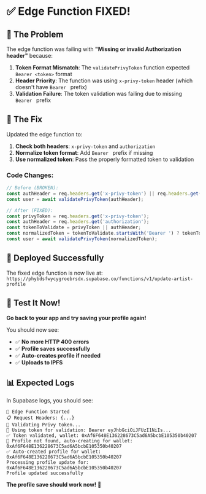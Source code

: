 # ✅ Edge Function FIXED!

## 🎯 The Problem
The edge function was failing with **"Missing or invalid Authorization header"** because:

1. **Token Format Mismatch**: The `validatePrivyToken` function expected `Bearer <token>` format
2. **Header Priority**: The function was using `x-privy-token` header (which doesn't have `Bearer ` prefix)
3. **Validation Failure**: The token validation was failing due to missing `Bearer ` prefix

## 🔧 The Fix
Updated the edge function to:

1. **Check both headers**: `x-privy-token` and `authorization`
2. **Normalize token format**: Add `Bearer ` prefix if missing
3. **Use normalized token**: Pass the properly formatted token to validation

### Code Changes:
```typescript
// Before (BROKEN):
const authHeader = req.headers.get('x-privy-token') || req.headers.get('authorization');
const user = await validatePrivyToken(authHeader);

// After (FIXED):
const privyToken = req.headers.get('x-privy-token');
const authHeader = req.headers.get('authorization');
const tokenToValidate = privyToken || authHeader;
const normalizedToken = tokenToValidate.startsWith('Bearer ') ? tokenToValidate : `Bearer ${tokenToValidate}`;
const user = await validatePrivyToken(normalizedToken);
```

## 🚀 Deployed Successfully
The fixed edge function is now live at:
`https://phybdsfwycygroebrsdx.supabase.co/functions/v1/update-artist-profile`

## 🧪 Test It Now!

**Go back to your app and try saving your profile again!** 

You should now see:
- ✅ **No more HTTP 400 errors**
- ✅ **Profile saves successfully**
- ✅ **Auto-creates profile if needed**
- ✅ **Uploads to IPFS**

## 📊 Expected Logs
In Supabase logs, you should see:
```
🚀 Edge Function Started
📋 Request Headers: {...}
🔐 Validating Privy token...
🔑 Using token for validation: Bearer eyJhbGciOiJFUzI1NiIs...
✅ Token validated, wallet: 0xAf6F648E136228673C5ad6A5bcbE105350b40207
🔄 Profile not found, auto-creating for wallet: 0xAf6F648E136228673C5ad6A5bcbE105350b40207
✅ Auto-created profile for wallet: 0xAf6F648E136228673C5ad6A5bcbE105350b40207
Processing profile update for: 0xAf6F648E136228673C5ad6A5bcbE105350b40207
Profile updated successfully
```

**The profile save should work now!** 🎉

